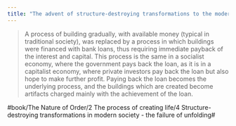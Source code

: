 ```yaml
---
title: "The advent of structure-destroying transformations to the modern world"
---
```


> A process of building gradually, with available money (typical in traditional society), was replaced by a process in which buildings were financed with bank loans, thus requiring immediate payback of the interest and capital. This process is the same in a socialist economy, where the government pays back the loan, as it is in a capitalist economy, where private investors pay back the loan but also hope to make further profit. Paying back the loan becomes the underlying process, and the buildings which are created become artifacts charged mainly with the achievement of the loan.  

#book/The Nature of Order/2 The process of creating life/4 Structure-destroying transformations in modern society - the failure of unfolding#